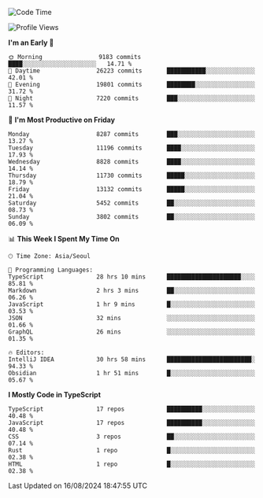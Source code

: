 <!--START_SECTION:waka-->
![Code Time](http://img.shields.io/badge/Code%20Time-6%2C564%20hrs%2036%20mins-blue)

![Profile Views](http://img.shields.io/badge/Profile%20Views-0-blue)

**I'm an Early 🐤** 

```text
🌞 Morning                9183 commits        ████░░░░░░░░░░░░░░░░░░░░░   14.71 % 
🌆 Daytime                26223 commits       ███████████░░░░░░░░░░░░░░   42.01 % 
🌃 Evening                19801 commits       ████████░░░░░░░░░░░░░░░░░   31.72 % 
🌙 Night                  7220 commits        ███░░░░░░░░░░░░░░░░░░░░░░   11.57 % 
```
📅 **I'm Most Productive on Friday** 

```text
Monday                   8287 commits        ███░░░░░░░░░░░░░░░░░░░░░░   13.27 % 
Tuesday                  11196 commits       ████░░░░░░░░░░░░░░░░░░░░░   17.93 % 
Wednesday                8828 commits        ████░░░░░░░░░░░░░░░░░░░░░   14.14 % 
Thursday                 11730 commits       █████░░░░░░░░░░░░░░░░░░░░   18.79 % 
Friday                   13132 commits       █████░░░░░░░░░░░░░░░░░░░░   21.04 % 
Saturday                 5452 commits        ██░░░░░░░░░░░░░░░░░░░░░░░   08.73 % 
Sunday                   3802 commits        ██░░░░░░░░░░░░░░░░░░░░░░░   06.09 % 
```


📊 **This Week I Spent My Time On** 

```text
🕑︎ Time Zone: Asia/Seoul

💬 Programming Languages: 
TypeScript               28 hrs 10 mins      █████████████████████░░░░   85.81 % 
Markdown                 2 hrs 3 mins        ██░░░░░░░░░░░░░░░░░░░░░░░   06.26 % 
JavaScript               1 hr 9 mins         █░░░░░░░░░░░░░░░░░░░░░░░░   03.53 % 
JSON                     32 mins             ░░░░░░░░░░░░░░░░░░░░░░░░░   01.66 % 
GraphQL                  26 mins             ░░░░░░░░░░░░░░░░░░░░░░░░░   01.35 % 

🔥 Editors: 
IntelliJ IDEA            30 hrs 58 mins      ████████████████████████░   94.33 % 
Obsidian                 1 hr 51 mins        █░░░░░░░░░░░░░░░░░░░░░░░░   05.67 % 
```

**I Mostly Code in TypeScript** 

```text
TypeScript               17 repos            ██████████░░░░░░░░░░░░░░░   40.48 % 
JavaScript               17 repos            ██████████░░░░░░░░░░░░░░░   40.48 % 
CSS                      3 repos             ██░░░░░░░░░░░░░░░░░░░░░░░   07.14 % 
Rust                     1 repo              █░░░░░░░░░░░░░░░░░░░░░░░░   02.38 % 
HTML                     1 repo              █░░░░░░░░░░░░░░░░░░░░░░░░   02.38 % 
```




 Last Updated on 16/08/2024 18:47:55 UTC
<!--END_SECTION:waka-->
